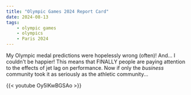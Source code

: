 ```yaml
---
title: "Olympic Games 2024 Report Card"
date: 2024-08-13
tags:
    - olympic games
    - olympics
    - Paris 2024
---
```


My Olympic medal predictions were hopelessly wrong (often)! And... I couldn't be happier! This means that FINALLY people are paying attention to the effects of jet lag on performance. Now if only the *business* community took it as seriously as the athletic community...

{{< youtube Oy5lKwBGSAo >}}
